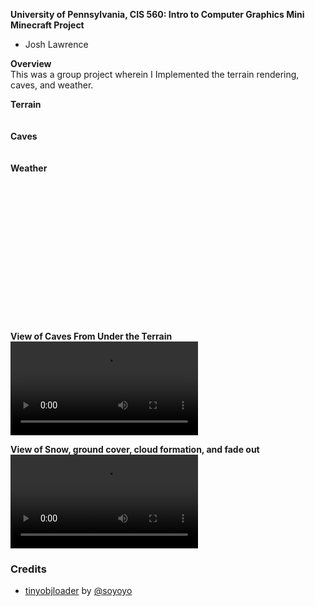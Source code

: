 **University of Pennsylvania, CIS 560: Intro to Computer Graphics
Mini Minecraft Project**

* Josh Lawrence

**Overview**<br />
This was a group project wherein I Implemented the terrain rendering, caves, and weather. 

**Terrain**<br />
<br />
<br />
**Caves**<br />
<br />
<br />
**Weather**<br />
<br />
<br />
<br />
<br />
<br />
<br />
<br />
<br />
<br />
<br />
<br />
<br />
<br />
<br />

**View of Caves From Under the Terrain**<br />
![](img/CAVES.flv)

**View of Snow, ground cover, cloud formation, and fade out**<br />
![](img/CAVES.flv)



### Credits
* [tinyobjloader](https://github.com/syoyo/tinyobjloader) by [@soyoyo](https://github.com/syoyo)
